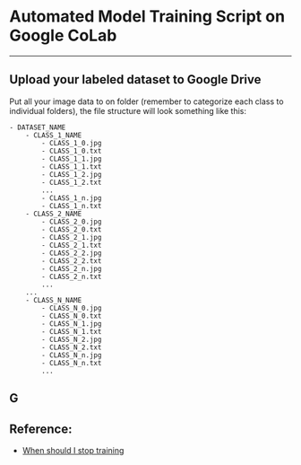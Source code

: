 # Automated Model Training Script on Google CoLab
---

## Upload your labeled dataset to Google Drive

Put all your image data to on folder (remember to categorize each class to individual folders), the file structure will look something like this:

```
- DATASET_NAME
	- CLASS_1_NAME
		- CLASS_1_0.jpg
		- CLASS_1_0.txt
		- CLASS_1_1.jpg
		- CLASS_1_1.txt
		- CLASS_1_2.jpg
		- CLASS_1_2.txt
		...
		- CLASS_1_n.jpg
		- CLASS_1_n.txt
	- CLASS_2_NAME
		- CLASS_2_0.jpg
		- CLASS_2_0.txt
		- CLASS_2_1.jpg
		- CLASS_2_1.txt
		- CLASS_2_2.jpg
		- CLASS_2_2.txt
		- CLASS_2_n.jpg
		- CLASS_2_n.txt
		...
	...
	- CLASS_N_NAME
		- CLASS_N_0.jpg
		- CLASS_N_0.txt
		- CLASS_N_1.jpg
		- CLASS_N_1.txt
		- CLASS_N_2.jpg
		- CLASS_N_2.txt
		- CLASS_N_n.jpg
		- CLASS_N_n.txt
		...
```

## G



## Reference:

* [When should I stop training](https://github.com/AlexeyAB/darknet#when-should-i-stop-training)

